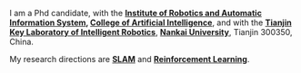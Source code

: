 I am a Phd candidate, with the **[Institute of Robotics and Automatic Information System](https://robot.nankai.edu.cn/index.htm), [College of Artificial Intelligence](https://ai.nankai.edu.cn/index.htm)**, and with the [**Tianjin Key Laboratory of Intelligent Robotics**](https://robot.nankai.edu.cn/index.htm), [**Nankai University**](https://www.nankai.edu.cn/), Tianjin 300350, China.

My research directions are **[SLAM](https://en.wikipedia.org/wiki/Simultaneous_localization_and_mapping)** and **[Reinforcement Learning](https://en.wikipedia.org/wiki/Reinforcement_learning)**.
